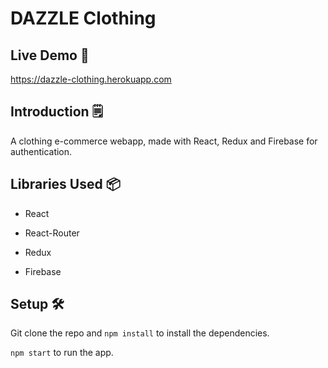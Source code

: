 # DAZZLE Clothing


## Live Demo 🚀
https://dazzle-clothing.herokuapp.com

## Introduction 🗒
A clothing e-commerce webapp, made with React, Redux and Firebase for authentication.

## Libraries Used 📦
* React

* React-Router

* Redux

* Firebase

## Setup 🛠

Git clone the repo and `npm install` to install the dependencies.

`npm start` to run the app.